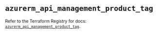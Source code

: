 # `azurerm_api_management_product_tag`

Refer to the Terraform Registry for docs: [`azurerm_api_management_product_tag`](https://registry.terraform.io/providers/hashicorp/azurerm/4.36.0/docs/resources/api_management_product_tag).
